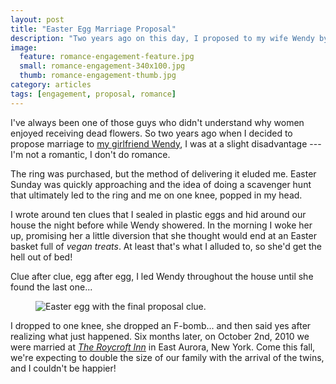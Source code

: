 ```yaml
---
layout: post
title: "Easter Egg Marriage Proposal"
description: "Two years ago on this day, I proposed to my wife Wendy by leading her on an Easter egg scavenger hunt."
image: 
  feature: romance-engagement-feature.jpg
  small: romance-engagement-340x100.jpg
  thumb: romance-engagement-thumb.jpg
category: articles
tags: [engagement, proposal, romance]
---
```


I've always been one of those guys who didn't understand why women enjoyed receiving dead flowers. So two years ago when I decided to propose marriage to [my girlfriend Wendy](http://2littlerosebuds.com/), I was at a slight disadvantage --- I'm not a romantic, I don't do romance.

The ring was purchased, but the method of delivering it eluded me. Easter Sunday was quickly approaching and the idea of doing a scavenger hunt that ultimately led to the ring and me on one knee, popped in my head.

I wrote around ten clues that I sealed in plastic eggs and hid around our house the night before while Wendy showered. In the morning I woke her up, promising her a little diversion that she thought would end at an Easter basket full of *vegan treats*. At least that's what I alluded to, so she'd get the hell out of bed!

Clue after clue, egg after egg, I led Wendy throughout the house until she found the last one...

<figure>
	<img src="{{ site.url }}/images/final-egg-clue.jpg" alt="Easter egg with the final proposal clue." />
</figure>

I dropped to one knee, she dropped an F-bomb... and then said yes after realizing what just happened. Six months later, on October 2nd, 2010 we were married at [*The Roycroft Inn*](http://www.roycroftinn.com/) in East Aurora, New York. Come this fall, we're expecting to double the size of our family with the arrival of the twins, and I couldn't be happier!